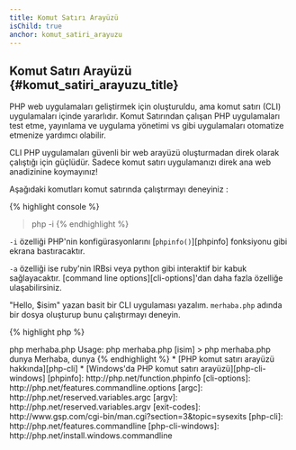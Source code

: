 ```yaml
---
title: Komut Satırı Arayüzü
isChild: true
anchor: komut_satiri_arayuzu
---
```


## Komut Satırı Arayüzü {#komut_satiri_arayuzu_title}

PHP web uygulamaları geliştirmek için oluşturuldu, ama komut satırı (CLI)
uygulamaları içinde yararlıdır. Komut Satırından çalışan PHP uygulamaları test
etme, yayınlama ve uygulama yönetimi vs gibi uygulamaları otomatize etmenize
yardımcı olabilir.

CLI PHP uygulamaları güvenli bir web arayüzü oluşturmadan direk olarak çalıştığı
için güçlüdür. Sadece komut satırı uygulamanızı direk ana web anadizinine
koymayınız!

Aşağıdaki komutları komut satırında çalıştırmayı deneyiniz :

{% highlight console %}
> php -i
{% endhighlight %}

`-i` özelliği PHP'nin konfigürasyonlarını [`phpinfo()`][phpinfo] fonksiyonu gibi
ekrana bastıracaktır.

`-a` özelliği ise ruby'nin IRBsi veya python gibi interaktif bir kabuk
sağlayacaktır. [command line options][cli-options]'dan daha fazla özelliğe
ulaşabilirsiniz.

"Hello, $isim" yazan basit bir CLI uygulaması yazalım. `merhaba.php` adında bir
dosya oluşturup bunu çalıştırmayı deneyin.

{% highlight php %}
<?php
if ($argc !== 2) {
    echo "Usage: php merhaba.php [isim].\n";
    exit(1);
}
$isim = $argv[1];
echo "Hello, $isim\n";
{% endhighlight %}

PHP kodunuz çalıştığında argümanlar için iki özel değişken oluşturmaktadır.
[`$argc`][argc] argümanların *sayısını* içereren sayı(integer) tipinde bir
değişkendir ve [`$argv`][argv] her bir argümanın *değerini* içeren değişken
dizisidir. İlk argüman her zaman PHP kodunun çalıştırıldığı dosyanın adınıdır,
bu örnekte `merhaba.php`dir. 

`exit()` kodu kabuğun komutun hata ile sonuçlandığını düşünmemesi için sıfır
olmayan bir değişken ile kullanılmalıdır. Genelde kullanılan exit  komutları
[buradadır][exit-codes].

Kodumuzu çalıştırmak için aşağıdaki satırları kullanabilirsiniz :

{% highlight console %}
> php merhaba.php
Usage: php merhaba.php [isim]
> php merhaba.php dunya
Merhaba, dunya
{% endhighlight %}


 * [PHP komut satırı arayüzü hakkında][php-cli]
 * [Windows'da PHP komut satırı arayüzü][php-cli-windows]

[phpinfo]: http://php.net/function.phpinfo
[cli-options]: http://php.net/features.commandline.options
[argc]: http://php.net/reserved.variables.argc
[argv]: http://php.net/reserved.variables.argv
[exit-codes]: http://www.gsp.com/cgi-bin/man.cgi?section=3&amp;topic=sysexits
[php-cli]: http://php.net/features.commandline
[php-cli-windows]: http://php.net/install.windows.commandline
